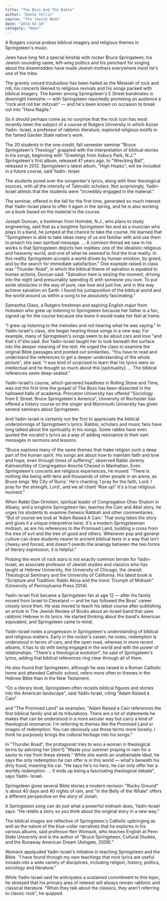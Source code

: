 ```yaml
---
title: "The Boss And The Bible"
author: "Deena Yellin"
source: "The Jewish Week"
date: "2014-02-18"
category: "News"
---
```


A Rutgers course probes biblical imagery and religious themes in Springsteen's music.

Jews have long felt a special kinship with rocker Bruce Springsteen; his Jewish-sounding name, left-wing politics and his penchant for singing about the downtrodden have made Jewish mothers everywhere insist he's one of the tribe.

The gravely voiced troubadour has been hailed as the Messiah of rock and roll, his concerts likened to religious revivals and his songs packed with biblical imagery. The banter among Springsteen's E Street bandmates is downright heimishe — with Springsteen reportedly promising an audience a "rock and roll bar mitzvah" — and he's been known on occasion to break out into "Hava Nagila."

So it should perhaps come as no surprise that the rock icon has most recently been the subject of a course at Rutgers University in which Azzan Yadin- Israel, a professor of rabbinic literature, explored religious motifs in the famed Garden State native's work.

The 20 students in the one-credit, fall semester seminar "Bruce Springsteen's Theology" grappled with the interpretation of biblical stories in his songs, beginning with "Greetings from Asbury Park, N.J.'" Springsteen's first album, released 41 years ago, to "Wrecking Ball", released in 2012. Springsteen's latest album, "High Hopes", will be included in a future course, said Yadin- Israel.

The students pored over the songwriter's lyrics, along with their theological sources, with all the intensity of Talmudic scholars. Not surprisingly, Yadin- Israel attests that the students were "incredibly engaged in the material."

The seminar, offered in the fall for the first time, generated so much interest that Yadin-Israel plans to offer it again in the spring, and he is also working on a book based on the material in the course.

Joseph Duncan, a freshman from Holmdel, N.J., who plans to study engineering, said that as a longtime Springsteen fan and as a musician who plays in a band, he jumped at the chance to take the course. He learned that "Springsteen is able to take ideas many of us are familiar with and use them to preach his own spiritual message. ... A common thread we saw in his works is that Springsteen depicts two realities: one of the idealistic religious and heavenly world, and one of what he seemed to find the true reality. In this reality Springsteen accepts a world driven by human emotion, by greed, and by the search for immediate satisfaction." One example raised in class was "Thunder Road", in which the biblical theme of salvation is equated to human actions, Duncan said. "Salvation here is seizing the moment, driving into the night (and presumably spending it) with someone you love. To put aside obstacles in the way of pure, raw love and just live, and in this way achieve salvation on Earth. I found his juxtaposition of the biblical world and the world around us within a song to be absolutely fascinating."

Samantha Glass, a Rutgers freshman and aspiring English major from Hoboken who grew up listening to Springsteen because her father is a fan, signed up for the course because she knew it would make her feel at home.

"I grew up listening to the melodies and not hearing what he was saying." In Yadin-Israel's class, she began hearing those songs in a new way. For example, many of Springsteen's songs seem to be about cars and love "and that's it"she said. But Yadin-Israel taught her to look beneath the surface into the deeper meaning of the text. He urged the class to examine the original Bible passages and pointed out similarities. "You have to read and understand the references to get a deeper understanding of the whole picture", she said. "I was kind of surprised to learn that his lyrics were so intellectual and he thought so much about this [spirituality]. ... The biblical references seem deep-seated."

Yadin-Israel's course, which garnered headlines in Rolling Stone and Time, was not the first time the gospel of The Boss has been dissected in the hallowed halls of academia: Princeton University has offered "Sociology from E Street: Bruce Springsteen's America", University of Rochester has offered a history course on the singer and Monmouth University has given several seminars about Springsteen.

And Yadin-Israel is certainly not the first to appreciate the biblical underpinnings of Springsteen's lyrics. Rabbis, scholars and music fans have long talked about the spirituality in his songs. Some rabbis have even quoted the vocalist's lyrics as a way of adding resonance to their own messages in sermons and lessons.

"Bruce explores many of the same themes that make religion such a deep part of the human spirit. His songs are about how to maintain faith and love and hope, even through times of suffering", observed Rabbi Jeremy Kalmanofsky of Congregation Ansche Chesed in Manhattan. Even Springsteen's concerts are religious experiences, he mused. "There is nothing like being with tens and thousands of other people in an arena, as Bruce sings 'My City of Ruins.' He's chanting 'I pray for the faith, Lord. I pray for the strength, Lord', and we all chant 'Rise up!' It's a true religious moment."

When Rabbi Dan Ornstein, spiritual leader of Congregation Ohav Shalom in Albany, and a longtime Springsteen fan, teaches the Cain and Abel story, he urges his students to examine Genesis Rabbah and other commentaries. "But of course we look at 'Adam Raised A Cain.' That song takes the story and gives it a unique interpretive twist. It's a modern Springsteenian midrash, as are his references to the Promised Land, building a cross from the tree of evil and the tree of good and others. Whenever pop and general culture can draw students nearer to ancient biblical texts in a way that isn't cheesy and forced, and doesn't overdo the analogy between the two forms of literary expression, it is helpful."

Probing the work of rock stars is not exactly common terrain for Yadin-Israel, an associate professor of Jewish studies and classics who has taught at Hebrew University, the University of Chicago, the Jewish Theological Seminary and the University of California. His latest book is "Scripture and Tradition: Rabbi Akiva and the Ironic Triumph of Midrash" (University of Pennsylvania Press 2014).

Yadin-Israel first became a Springsteen fan at age 12 — after his family moved from Israel to Cleveland — and he has followed the Boss' career closely since then. He was moved to teach his latest course after publishing an article in The Jewish Review of Books about an Israeli band that uses rabbinic Hebrew in its lyrics. He started thinking about the band's American equivalent, and Springsteen came to mind.

Yadin-Israel notes a progression in Springsteen's understanding of biblical and religious matters. Early in the rocker's career, he notes, redemption is understood in terms of cars, and the open road, whereas in more recent albums, it has to do with being engaged in the world and with the power of relationships. "There's a theological evolution", he said of Springsteen's lyrics, adding that biblical references ring clear through all of them.

He also found that Springsteen, although he was raised in a Roman Catholic home and attended Catholic school, refers more often to themes in the Hebrew Bible than in the New Testament.

"On a literary level, Springsteen often recasts biblical figures and stories into the American landscape", said Yadin-Israel, citing "Adam Raised a Cain"

and "The Promised Land" as examples. "Adam Raised a Cain references the first biblical family and all its tribulations. There are a lot of statements he makes that can be understood in a more secular way but carry a kind of theological resonance. I'm referring to themes like the Promised Land or images of redemption. You can obviously use those terms more loosely. I think he purposely brings the cultural heritage into his songs."

In "Thunder Road", the protagonist tries to woo a woman in theological terms by advising her [don't] "Waste your summer praying in vain for a savior to rise from these streets." While she wants an unattainable ideal, he says the only redemption he can offer is in this world — what's beneath his dirty hood, meaning his car. "He says he's no hero, he can only offer her a worldly redemption. ... It ends up being a fascinating theological debate", says Yadin- Israel.

Springsteen gives several Bible stories a modern revision: "Rocky Ground" is about 40 days and 40 nights of rain, and "In the Belly of the Whale" offers a different perspective on the story of Jonah.

A Springsteen song can do just what a powerful midrash does, Yadin-Israel says: "He retells a story so you think about the original story in a new way."

The biblical images are reflective of Springsteen's Catholic upbringing as well as the nature of the blue-collar narratives that he explores in his various albums, said professor Ken Womack, who teaches English at Penn State University and is the author of "Bruce Springsteen, Cultural Studies, and the Runaway American Dream (Ashgate, 2008)."

Womack applauded Yadin-Israel's initiative in teaching Springsteen and the Bible. "I have found through my own teachings that rock lyrics are useful inroads into a wide variety of disciplines, including religion, history, politics, sociology and literature."

While Yadin-Israel said he anticipates a sustained commitment to this topic, he stressed that his primary area of interest will always remain rabbinic and classical literature. "When they talk about the classics, they aren't referring to classic rock", he quipped.
